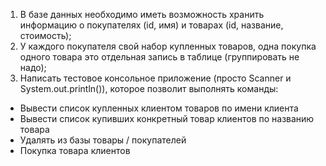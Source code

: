1. В базе данных необходимо иметь возможность хранить информацию о покупателях (id, имя)
и товарах (id, название, стоимость);
2. У каждого покупателя свой набор купленных товаров, одна покупка одного товара это
отдельная запись в таблице (группировать не надо);
3. Написать тестовое консольное приложение (просто Scanner и System.out.println()), которое
позволит выполнять команды:
* Вывести список купленных клиентом товаров по имени клиента
* Вывести список купивших конкретный товар клиентов по названию товара
* Удалять из базы товары / покупателей
* Покупка товара клиентов
